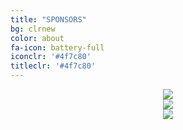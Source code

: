```yaml
---
title: "SPONSORS"
bg: clrnew
color: about
fa-icon: battery-full
iconclr: '#4f7c80'
titleclr: '#4f7c80'
---
```


<div class="row d-flex align-items-center">
  
   <div class="col-md-6">
    <center><a href="https://www.usa.philips.com/healthcare" target="blank"><img src="https://1000logos.net/wp-content/uploads/2017/05/Phillips-Logo-2008-2013.png"/></a></center>
  </div>

   <div class="col-md-6">
    <center><a href="https://www.gehealthcare.com/" target="blank"><img src="https://upload.wikimedia.org/wikipedia/commons/thumb/b/bc/GE_HealthCare_logo_2023.svg/2560px-GE_HealthCare_logo_2023.svg.png"/></a></center>
  </div>

 </div>

 <div class="row d-flex align-items-center">
 <center>
 <a href="https://qantarot.substack.com/" target="blank"><img src="https://media.licdn.com/dms/image/v2/C4D16AQFWU1lLHgkZsg/profile-displaybackgroundimage-shrink_200_800/profile-displaybackgroundimage-shrink_200_800/0/1644673011749?e=2147483647&v=beta&t=Jz8HX0MFKT_yDPyiyo_eqaktxFrwjbdUAOOuSHloZAo"/>
 </center>
 </div>

<br><br><br>

